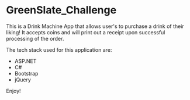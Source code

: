 # GreenSlate_Challenge

This is a Drink Machine App that allows user's to purchase a drink of their liking! It accepts coins and will print out a receipt upon successful processing of the order. 

The tech stack used for this application are:
- ASP.NET
- C#
- Bootstrap
- jQuery

Enjoy!
